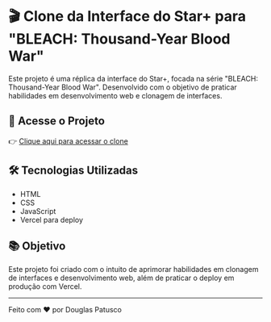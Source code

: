 # 🎬 Clone da Interface do Star+ para "BLEACH: Thousand-Year Blood War"

Este projeto é uma réplica da interface do Star+, focada na série "BLEACH: Thousand-Year Blood War". Desenvolvido com o objetivo de praticar habilidades em desenvolvimento web e clonagem de interfaces.

## 🚀 Acesse o Projeto

👉 [Clique aqui para acessar o clone](https://clone-starplus-bleach-b6k7-np63lb1u9-dougeduardo.vercel.app/)

## 🛠️ Tecnologias Utilizadas

- HTML
- CSS
- JavaScript
- Vercel para deploy

## 📚 Objetivo

Este projeto foi criado com o intuito de aprimorar habilidades em clonagem de interfaces e desenvolvimento web, além de praticar o deploy em produção com Vercel.

---

Feito com ❤️ por Douglas Patusco
